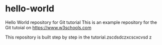 # hello-world
Hello World repository for Git tutorial
This is an example repository for the Git tutoial on https://www.w3schools.com

This repository is built step by step in the tutorial.zscdsdczxcscxcvsd z